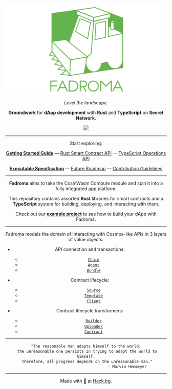 <div align="center">

[![Fadroma](./homepage/logo.svg)](https://fadroma.tech)

*Level the landscape.*

**Groundwork** for **dApp development** with **Rust** and **TypeScript** on **Secret Network**.

[![](https://img.shields.io/npm/v/@hackbg/fadroma?color=%2365b34c&label=%40hackbg%2Ffadroma&style=for-the-badge)](https://www.npmjs.com/package/@hackbg/fadroma)

---

Start exploring:

[**Getting Started Guide**](./guide/basic-project-setup.md) — [Rust Smart Contract API](https://fadroma.tech/rs/fadroma/index.html) — [TypeScript Operations API](https://fadroma.tech/js/modules.html)

[**Executable Specification**](./SPEC.ts.md) — [Future Roadmap](./ROADMAP.ts.md) — [Contribution Guidelines](CONTRIBUTING.md)

---

**Fadroma** aims to take the CosmWasm Compute module and spin it into a fully integrated app platform.

This repository contains assorted **Rust** libraries for smart contracts
and a **TypeScript** system for building, deploying, and interacting with them.

Check out our [**example project**](https://github.com/hackbg/fadroma-example) to see how to
build your dApp with Fadroma.

---

Fadroma models the domain of interacting with Cosmos-like APIs
in 3 layers of value objects:

* API connection and transactions:
  * [`Chain`](./fadroma.client.spec.ts.md#Chain)
  * [`Agent`](./fadroma.client.spec.ts.md#Agent)
  * [`Bundle`](./fadroma.client.spec.ts.md#Bundle)

* Contract lifecycle:
  * [`Source`](./fadroma.contract.spec.ts.md#Source)
  * [`Template`](./fadroma.contract.spec.ts.md#Template)
  * [`Client`](././fadroma.contract.spec.ts.md#Client)

* Contract lifecycle transformers:
  * [`Builder`](./client.spec.ts.md#Builder)
  * [`Uploader`](./client.spec.ts.md#Uploader)
  * [`Contract`](./client.spec.ts.md#Contract)

---

```
"The reasonable man adapts himself to the world;
 the unreasonable one persists in trying to adapt the world to himself.
 Therefore, all progress depends on the unreasonable man."
                                    - Marvin Heemeyer
```

---

Made with [💚](mailto:hello@hack.bg) at [Hack.bg](https://hack.bg).

</div>
